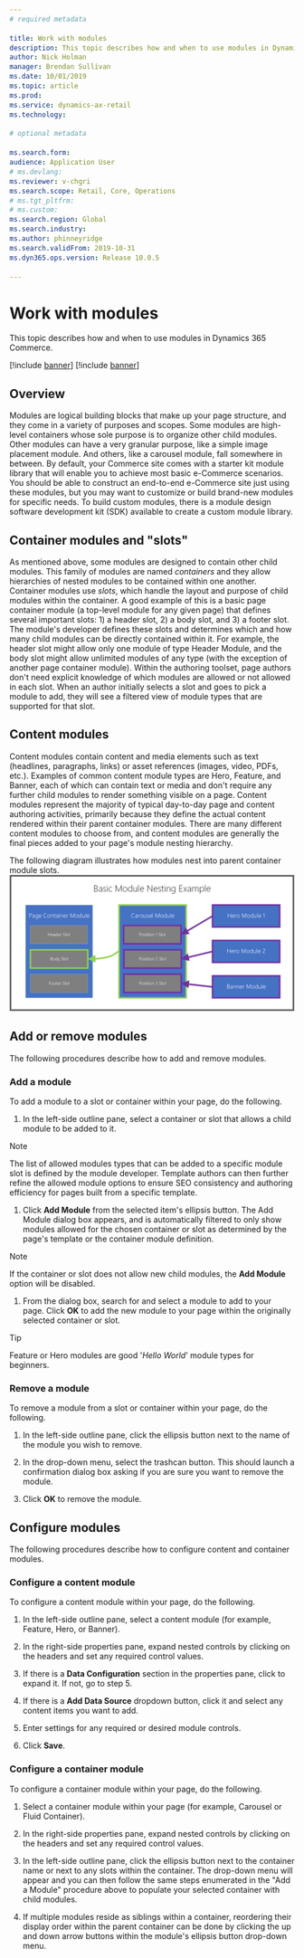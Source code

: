 ```yaml
---
# required metadata

title: Work with modules
description: This topic describes how and when to use modules in Dynamics 365 Commerce.
author: Nick Holman
manager: Brendan Sullivan
ms.date: 10/01/2019
ms.topic: article
ms.prod: 
ms.service: dynamics-ax-retail
ms.technology: 

# optional metadata

ms.search.form:  
audience: Application User
# ms.devlang: 
ms.reviewer: v-chgri
ms.search.scope: Retail, Core, Operations
# ms.tgt_pltfrm: 
# ms.custom: 
ms.search.region: Global
ms.search.industry:
ms.author: phinneyridge
ms.search.validFrom: 2019-10-31
ms.dyn365.ops.version: Release 10.0.5

---
```


# Work with modules

This topic describes how and when to use modules in Dynamics 365 Commerce.

[!include [banner](../includes/preview-banner.md)]
[!include [banner](../includes/banner.md)]

## Overview

Modules are logical building blocks that make up your page structure, and they come in a variety of purposes and scopes. Some modules are high-level containers whose sole purpose is to organize other child modules. Other modules can have a very granular purpose, like a simple image placement module. And others, like a carousel module, fall somewhere in between. By default, your Commerce site comes with a starter kit module library that will enable you to achieve most basic e-Commerce scenarios. You should be able to construct an end-to-end e-Commerce site just using these modules, but you may want to customize or build brand-new modules for specific needs. To build custom modules, there is a module design software development kit (SDK) available to create a custom module library. 

## Container modules and "slots"

As mentioned above, some modules are designed to contain other child modules. This family of modules are named *containers* and they allow hierarchies of nested modules to be contained within one another. Container modules use *slots*, which handle the layout and purpose of child modules within the container. A good example of this is a basic page container module (a top-level module for any given page) that defines several important slots: 1) a header slot, 2) a body slot, and 3) a footer slot. The module's developer defines these slots and determines which and how many child modules can be directly contained within it. For example, the header slot might allow only one module of type Header Module, and the body slot might allow unlimited modules of any type (with the exception of another page container module). Within the authoring toolset, page authors don't need explicit knowledge of which modules are allowed or not allowed in each slot. When an author initially selects a slot and goes to pick a module to add, they will see a filtered view of module types that are supported for that slot. 

## Content modules

Content modules contain content and media elements such as text (headlines, paragraphs, links) or asset references (images, video, PDFs, etc.). Examples of common content module types are Hero, Feature, and Banner, each of which can contain text or media and don't require any further child modules to render something visible on a page. Content modules represent the majority of typical day-to-day page and content authoring activities, primarily because they define the actual content rendered within their parent container modules. There are many different content modules to choose from, and content modules are generally the final pieces added to your page's module nesting hierarchy.

The following diagram illustrates how modules nest into parent container module slots.
![Nesting Modules](../commerce/media/basic-module-nesting.png)

## Add or remove modules

The following procedures describe how to add and remove modules. 

### Add a module
To add a module to a slot or container within your page, do the following.

1. In the left-side outline pane, select a container or slot that allows a child module to be added to it.
> [!NOTE]
> The list of allowed modules types that can be added to a specific module slot is defined by the module developer. Template authors can then further refine the allowed module options to ensure SEO consistency and authoring efficiency for pages built from a specific template.
   
1. Click **Add Module** from the selected item's ellipsis button. The Add Module dialog box appears, and is automatically filtered to only show modules allowed for the chosen container or slot as determined by the page's template or the container module definition.
> [!NOTE]
> If the container or slot does not allow new child modules, the **Add Module** option will be disabled.

1. From the dialog box, search for and select a module to add to your page. Click **OK** to add the new module to your page within the originally selected container or slot.

> [!TIP]
> Feature or Hero modules are good '*Hello World*' module types for beginners.

### Remove a module

To remove a module from a slot or container within your page, do the following.

1. In the left-side outline pane, click the ellipsis button next to the name of the module you wish to remove.

1. In the drop-down menu, select the trashcan button. This should launch a confirmation dialog box asking if you are sure you want to remove the module.

1. Click **OK** to remove the module.

## Configure modules

The following procedures describe how to configure content and container modules. 

### Configure a content module

To configure a content module within your page, do the following.

1. In the left-side outline pane, select a content module (for example, Feature, Hero, or Banner).

1. In the right-side properties pane, expand nested controls by clicking on the headers and set any required control values.

1. If there is a **Data Configuration** section in the properties pane, click to expand it. If not, go to step 5.

1. If there is a **Add Data Source** dropdown button, click it and select any content items you want to add.

1. Enter settings for any required or desired module controls.

1. Click **Save**.

### Configure a container module

To configure a container module within your page, do the following.

1. Select a container module within your page (for example, Carousel or Fluid Container).

1. In the right-side properties pane, expand nested controls by clicking on the headers and set any required control values.

1. In the left-side outline pane, click the ellipsis button next to the container name or next to any slots within the container. The drop-down menu will appear and you can then follow the same steps enumerated in the "Add a Module" procedure above to populate your selected container with child modules.

1. If multiple modules reside as siblings within a container, reordering their display order within the parent container can be done by clicking the up and down arrow buttons within the module's ellipsis button drop-down menu.




